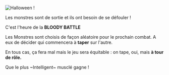 ![Halloween !](https://images-na.ssl-images-amazon.com/images/I/81bfwzkX1xL._SL1500_.jpg) 

Les monstres sont de sortie et ils ont besoin de se défouler ! 

C'est l'heure de la **BLOODY BATTLE**


Les Monstres sont choisis de façon aléatoire pour le prochain combat.
A eux de décider qui commencera à **taper** sur l'autre.

En tous cas, ça fera mal mais le jeu sera équitable : on tape, oui, mais **à tour de rôle.**

Que le plus ~Intelligent~ musclé gagne !